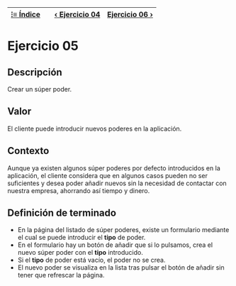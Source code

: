 | [⁝≡ Índice](./README.md) || [‹ Ejercicio 04](./Ejercicio%2004.md) | [Ejercicio 06 ›](./Ejercicio%2006.md) |
| --- | --- | --- | --- |

# Ejercicio 05

## Descripción

Crear un súper poder.

## Valor

El cliente puede introducir nuevos poderes en la aplicación.

## Contexto

Aunque ya existen algunos súper poderes por defecto introducidos en la aplicación, el cliente considera que en algunos casos pueden no ser suficientes y desea poder añadir nuevos sin la necesidad de contactar con nuestra empresa, ahorrando así tiempo y dinero.

## Definición de terminado

- En la página del listado de súper poderes, existe un formulario mediante el cual se puede introducir el **tipo** de poder.
- En el formulario hay un botón de añadir que si lo pulsamos, crea el nuevo súper poder con el **tipo** introducido.
- Si el **tipo** de poder está vacío, el poder no se crea.
- El nuevo poder se visualiza en la lista tras pulsar el botón de añadir sin tener que refrescar la página.
